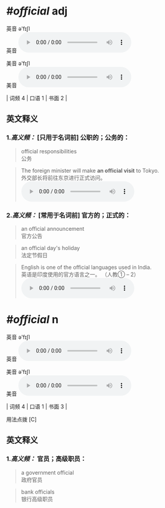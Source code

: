# ***\#official*** adj
英音 ə'fɪʃl  
英音
<audio src="./media/official-B.aac" controls="controls"></audio>

美音 ə'fɪʃl  
美音
<audio src="./media/official.aac" controls="controls"></audio>



| 词频 4 | 口语 1 | 书面 2 |  

英文释义
---
### 1.*高义频：* **[只用于名词前] 公职的；公务的：**  

 > official responsibilities   
 > 公务    

 > The foreign minister will make **an official visit** to Tokyo.   
 > 外交部长将前往东京进行正式访问。    
<audio src="./media/official-1.aac" controls="controls"></audio>

### 2.*高义频：* **[常用于名词前] 官方的；正式的：**  

 > an official announcement  
 > 官方公告    

 > an official day's holiday  
 > 法定节假日    

 > English is one of the official languages used in India.  
 > 英语是印度使用的官方语言之一。  （人教① – 2）  
<audio src="./media/official-2.aac" controls="controls"></audio>


# ***\#official*** n
英音 ə'fɪʃl  
英音
<audio src="./media/official-B.aac" controls="controls"></audio>

美音 ə'fɪʃl  
美音
<audio src="./media/official.aac" controls="controls"></audio>



| 词频 4 | 口语 1 | 书面 3 |  

用法点拨  [C]

英文释义
---
### 1.*高义频：* **官员；高级职员：**  

 > a government official   
 > 政府官员    

 > bank officials   
 > 银行高级职员    


